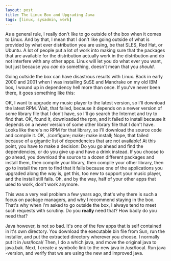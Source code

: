 ```yaml
--- 
layout: post
title: The Linux Box and Upgrading Java
tags: [linux, sysadmin, work]
---
```


As a general rule, I really don't like to go outside of the box when it comes to Linux. And by that, I mean that I don't like going outside of what is provided by what ever distribution you are using, be that SLES, Red Hat, or Ubuntu. A lot of people put a lot of work into making sure that the packages that are available for the distribution actually work in the distribution and do not interfere with any other apps. Linux will let you do what ever you want, but just because you _can_ do something, doesn't mean that you _should_.
  
Going outside the box can have disastrous results with Linux. Back in early 2000 and 2001 when I was installing SuSE and Mandrake on my old IBM box, I wound up in dependency hell more than once. If you've never been there, it goes something like this:
 
OK, I want to upgrade my music player to the latest version, so I'll download the latest RPM. Wait, that failed, because it depends on a newer version of some library file that I don't have, so I'll go search the Internet and try to find that. OK, found it, downloaded the rpm, and it failed to install because it depends on a newer version of some other library file that I don't have.  Looks like there's no RPM for that library, so I'll download the source code and compile it. OK, ./configure; make; make install; Nope, that failed because of a gigantic list of dependencies that are not available! At this point, you have to make a decision: Do you go ahead and find the dependencies, or do you give up and have a drink instead. If you choose to go ahead, you download the source to a dozen different packages and install them, then compile your library, then compile your other library, then go to install the rpm to find that it fails because one of the applications you upgraded along the way is, get this, too new to support your music player, and the install still fails.  Oh, and by the way, half of your other apps that used to work, don't work anymore.

This was a very real problem a few years ago, that's why there is such a focus on package managers, and why I recommend staying in the box. That's why when I'm asked to go outside the box, I always tend to meet such requests with scrutiny. Do you **really** need that? How badly do you need that?
  
Java however, is not so bad. It's one of the few apps that is self contained in it's own directory. You download the executable bin file from Sun, run the installer, and put the extracted directory wherever you choose. I normally put it in /usr/local/ Then, I do a which java, and move the original java to java.bak. Next, I create a symbolic link to the new java in /usr/local. Run java -version, and verify that we are using the new and improved java.
  
